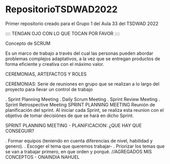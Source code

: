 # RepositorioTSDWAD2022

Primer repositorio creado para el Grupo 1 del Aula 33 del TSDWAD 2022

:::: TENGAN OJO CON LO QUE TOCAN POR FAVOR ::::

Concepto de SCRUM

Es un marco de trabajo a través
del cual las personas pueden abordar
problemas complejos adaptativos, a la vez
que se entregan productos de forma
eficiente y creativa con el máximo valor.

CEREMONIAS, ARTEFACTOS Y ROLES

CEREMONIAS:
Serie de reuniones en grupo que se realizan a lo largo del proyecto para llevar un control de trabajo

. Sprint Planning Meeting
. Daily Scrum Meeting
. Sprint Review Meeting
. Sprint Retrospective Meeting
SPRINT PLANNING MEETING
Reunión de planificación del sprint. Al iniciar cada Sprint, se realiza esta reunion con el objetivo de tomar decisiónes de que se hará en dicho Sprint.

SPRINT PLANNING MEETING - PLANIFICACION:
¿QUE HAY QUE CONSEGUIR?

. Formar equipos (teniendo en cuenta diferencias de nivel, habilidad y genero).
. Escoger el tema que queremos trabajar-
. Priorizar los temas que se van a trabajar primero, en que orden y porqué.
//AGREGADOS MIS CONCEPTOS - ONAINDIA NAHUEL
